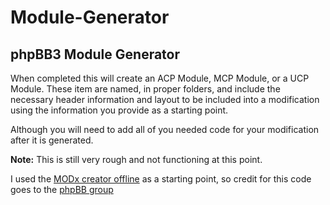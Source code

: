Module-Generator
================

phpBB3 Module Generator
-------------------

When completed this will create an ACP Module, MCP Module, or a UCP Module. These item are named, in proper folders, and include the necessary header information and layout to be included into a modification using the information you provide as a starting point. 

Although you will need to add all of you needed code for your modification after it is generated.

**Note:** This is still very rough and not functioning at this point.

I used the [MODx creator offline](https://github.com/phpbb/modx_creator_offline) as a starting point, so credit for this code goes to the [phpBB group](https://www.phpbb.com/)